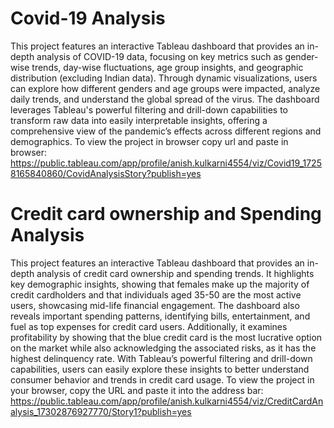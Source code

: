 # Covid-19 Analysis
This project features an interactive Tableau dashboard that provides an in-depth analysis of COVID-19 data, focusing on key metrics such as gender-wise trends, day-wise fluctuations, age group insights, and geographic distribution (excluding Indian data). Through dynamic visualizations, users can explore how different genders and age groups were impacted, analyze daily trends, and understand the global spread of the virus. The dashboard leverages Tableau's powerful filtering and drill-down capabilities to transform raw data into easily interpretable insights, offering a comprehensive view of the pandemic’s effects across different regions and demographics. To view the project in browser copy url and paste in browser: https://public.tableau.com/app/profile/anish.kulkarni4554/viz/Covid19_17258165840860/CovidAnalysisStory?publish=yes
# Credit card ownership and Spending Analysis
This project features an interactive Tableau dashboard that provides an in-depth analysis of credit card ownership and spending trends. It highlights key demographic insights, showing that females make up the majority of credit cardholders and that individuals aged 35-50 are the most active users, showcasing mid-life financial engagement. The dashboard also reveals important spending patterns, identifying bills, entertainment, and fuel as top expenses for credit card users. Additionally, it examines profitability by showing that the blue credit card is the most lucrative option on the market while also acknowledging the associated risks, as it has the highest delinquency rate. With Tableau’s powerful filtering and drill-down capabilities, users can easily explore these insights to better understand consumer behavior and trends in credit card usage. To view the project in your browser, copy the URL and paste it into the address bar: https://public.tableau.com/app/profile/anish.kulkarni4554/viz/CreditCardAnalysis_17302876927770/Story1?publish=yes
